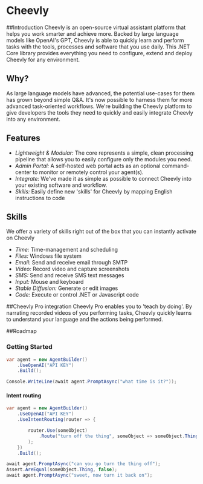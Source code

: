 # Cheevly
##Introduction
Cheevly is an open-source virtual assistant platform that helps you work smarter and achieve more. Backed by large language models like OpenAI's GPT, Cheevly is able to quickly learn and perform tasks with the tools, processes and software that you use daily. This .NET Core library provides everything you need to configure, extend and deploy Cheevly for any environment.

## Why?
As large language models have advanced, the potential use-cases for them has grown beyond simple Q&A. It's now possible to harness them for more advanced task-oriented workflows. We're building the Cheevly platform to give developers the tools they need to quickly and easily integrate Cheevly into any environment.

## Features
 - *Lightweight & Modular:* The core represents a simple, clean processing pipeline that allows you to easily configure only the modules you need.
 - *Admin Portal:* A self-hosted web portal acts as an optional command-center to monitor or remotely control your agent(s).
 - *Integrate:* We've made it as simple as possible to connect Cheevly into your existing software and workflow.
 - *Skills:* Easily define new 'skills' for Cheevly by mapping English instructions to code

## Skills
We offer a variety of skills right out of the box that you can instantly activate on Cheevly
 - *Time:* Time-management and scheduling
 - *Files:* Windows file system
 - *Email:* Send and receive email through SMTP
 - *Video:* Record video and capture screenshots
 - *SMS:* Send and receive SMS text messages
 - *Input:* Mouse and keyboard
 - *Stable Diffusion:* Generate or edit images
 - *Code:* Execute or control .NET or Javascript code

##Cheevly Pro integration
Cheevly Pro enables you to 'teach by doing'. By narrating recorded videos of you performing tasks, Cheevly quickly learns to understand your language and the actions being performed.

##Roadmap

### Getting Started
```C#
var agent = new AgentBuilder()
    .UseOpenAI("API KEY")
    .Build();

Console.WriteLine(await agent.PromptAsync("what time is it?"));
```

#### Intent routing
```C#
var agent = new AgentBuilder()
    .UseOpenAI("API KEY")
    .UseIntentRouting(router => {

        router.Use(someObject)
            .Route("turn off the thing", someObject => someObject.Thing = false
        );
    })
    .Build();

await agent.PromptAsync("can you go turn the thing off");
Assert.AreEqual(someObject.Thing, false);
await agent.PromptAsync("sweet, now turn it back on");
```